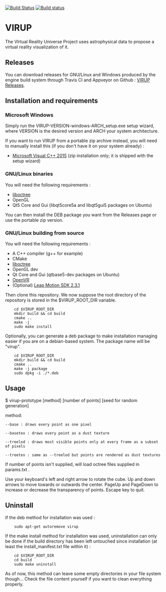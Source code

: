 [![Build Status](https://travis-ci.org/Dexter9313/VIRUP-mirror.svg?branch=master)](https://travis-ci.org/Dexter9313/VIRUP-mirror)
[![Build status](https://ci.appveyor.com/api/projects/status/st325kf8l81eq9kd/branch/master?svg=true)](https://ci.appveyor.com/project/Dexter9313/virup-mirror/branch/master)

# VIRUP

The VIrtual Reality Universe Project uses astrophysical data to propose a virtual reality visualization of it.

## Releases

You can download releases for GNU/Linux and Windows produced by the engine build system through Travis CI and Appveyor on Github : [VIRUP Releases](https://github.com/Dexter9313/VIRUP-mirror/releases).

## Installation and requirements

### Microsoft Windows

Simply run the VIRUP-VERSION-windows-ARCH_setup.exe setup wizard, where VERSION is the desired version and ARCH your system architecture.

If you want to run VIRUP from a portable zip archive instead, you will need to manually install this (if you don't have it on your system already) :
* [Microsoft Visual C++ 2015](https://www.microsoft.com/en-US/download/details.aspx?id=48145) (zip installation only; it is shipped with the setup wizard)

### GNU/Linux binaries

You will need the following requirements :
* [liboctree](https://gitlab.com/Dexter9313/octree-file-format/blob/master/liboctree/)
* OpenGL
* Qt5 Core and Gui (libqt5core5a and libqt5gui5 packages on Ubuntu)

You can then install the DEB package you want from the Releases page or use the portable zip version.

### GNU/Linux building from source

You will need the following requirements :
* A C++ compiler (g++ for example)
* CMake
* [liboctree](https://gitlab.com/Dexter9313/octree-file-format/blob/master/liboctree/)
* OpenGL dev
* Qt Core and Gui (qtbase5-dev packages on Ubuntu)
* [OpenVR](https://github.com/ValveSoftware/openvr)
* (Optional) [Leap Motion SDK 2.3.1](https://developer.leapmotion.com/sdk/v2)


Then clone this repository. We now suppose the root directory of the repository is stored in the $VIRUP_ROOT_DIR variable.

        cd $VIRUP_ROOT_DIR
        mkdir build && cd build
        cmake ..
        make -j
        sudo make install

Optionally, you can generate a deb package to make installation managing easier if you are on a debian-based system. The package name will be "virup".

        cd $VIRUP_ROOT_DIR
        mkdir build && cd build
        cmake ..
        make -j package
        sudo dpkg -i ./*.deb

## Usage

$ virup-prototype [method] [number of points] [seed for random generation]

method:

	--base : draws every point as one pixel

	--basetex : draws every point as a dust texture

	--treelod : draws most visible points only at every frame as a subset of pixels

	--treetex : same as --treelod but points are rendered as dust textures

If number of points isn't supplied, will load octree files supplied in params.txt .

Use your keyboard's left and right arrow to rotate the cube. Up and down arrows to move towards or outwards the center. PageUp and PageDown to increase or decrease the transparency of points.
Escape key to quit.


## Uninstall

If the deb method for installation was used :

        sudo apt-get autoremove virup

If the make install method for installation was used, uninstallation can only be done if the build directory has been left untouched since installation (at least the install_manifest.txt file within it) :

        cd $VIRUP_ROOT_DIR
        cd build
        sudo make uninstall

As of now, this method can leave some empty directories in your file system though... Check the file content yourself if you want to clean everything properly.
